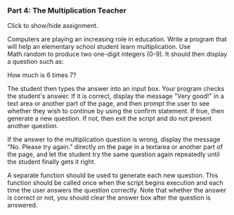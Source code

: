 ### Part 4: The Multiplication Teacher

<p id="flip">Click to show/hide assignment.</p>
<div id="panel">
Computers are playing an increasing role in education. Write a program that will help an elementary school student learn multiplication. Use Math.random to produce two one-digit integers (0-9). It should then display a question such as:  
  
How much is 6 times 7?  
  
The student then types the answer into an input box. Your program checks the student's answer. If it is correct, display the message "Very good!" in a text area or another part of the page, and then prompt the user to see whether they wish to continue by using the confirm statement. If true, then generate a new question. If not, then exit the script and do not present another question.  
  
If the answer to the multiplication question is wrong, display the message "No. Please try again." directly on the page in a textarea or another part of the page, and let the student try the same question again repeatedly until the student finally gets it right.

A separate function should be used to generate each new question. This function should be called once when the script begins execution and each time the user answers the question correctly. Note that whether the answer is correct or not, you should clear the answer box after the question is answered.
</div>